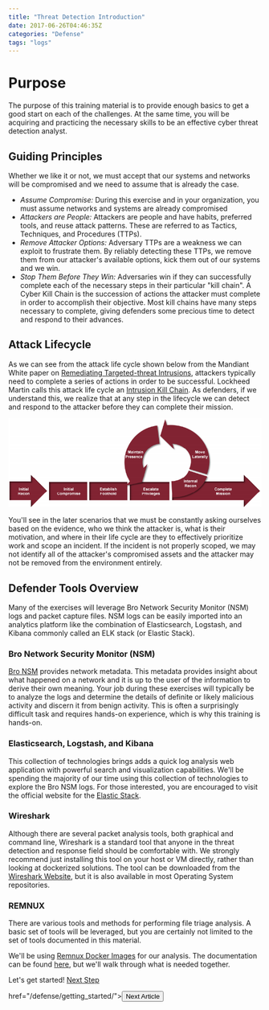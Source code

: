 ```yaml
---
title: "Threat Detection Introduction"
date: 2017-06-26T04:46:35Z
categories: "Defense"
tags: "logs"
---
```


# Purpose

The purpose of this training material is to provide enough basics to get a good start on each of the challenges.  At the same time, you will be acquiring and practicing the necessary skills to be an effective cyber threat detection analyst.

## Guiding Principles

Whether we like it or not, we must accept that our systems and networks will be compromised and we need to assume that is already the case.

 - *Assume Compromise:* During this exercise and in your organization, you must assume networks and systems are already compromised
 - *Attackers are People:* Attackers are people and have habits, preferred tools, and reuse attack patterns.  These are referred to as Tactics, Techniques, and Procedures (TTPs).
 - *Remove Attacker Options:* Adversary TTPs are a weakness we can exploit to frustrate them.  By reliably detecting these TTPs, we remove them from our attacker's available options, kick them out of our systems and we win.
 - *Stop Them Before They Win:* Adversaries win if they can successfully complete each of the necessary steps in their particular "kill chain".  A Cyber Kill Chain is the succession of actions the attacker must complete in order to accomplish their objective.  Most kill chains have many steps necessary to complete, giving defenders some precious time to detect and respond to their advances.

## Attack Lifecycle

As we can see from the attack life cycle shown below from the Mandiant White paper on [Remediating Targeted-threat Intrusions](https://media.blackhat.com/bh-us-12/Briefings/Aldridge/BH_US_12_Aldridge_Targeted_Intrustion_WP.pdf), attackers typically need to complete a series of actions in order to be successful.  Lockheed Martin calls this attack life cycle an [Intrusion Kill Chain](https://www.lockheedmartin.com/content/dam/lockheed/data/corporate/documents/LM-White-Paper-Intel-Driven-Defense.pdf).  As defenders, if we understand this, we realize that at any step in the lifecycle we can detect and respond to the attacker before they can complete their mission.

![Attack Lifecycle](/defense/attack_lifecycle.png)

You'll see in the later scenarios that we must be constantly asking ourselves based on the evidence, who we think the attacker is, what is their motivation, and where in their life cycle are they to effectively prioritize work and scope an incident.  If the incident is not properly scoped, we may not identify all of the attacker's compromised assets and the attacker may not be removed from the environment entirely.

## Defender Tools Overview

Many of the exercises will leverage Bro Network Security Monitor (NSM) logs and packet capture files.  NSM logs can be easily imported into an analytics platform like the combination of Elasticsearch, Logstash, and Kibana commonly called an ELK stack (or Elastic Stack).

### Bro Network Security Monitor (NSM)

[Bro NSM](https://www.bro.org/) provides network metadata.  This metadata provides insight about what happened on a network and it is up to the user of the information to derive their own meaning.  Your job during these exercises will typically be to analyze the logs and determine the details of definite or likely malicious activity and discern it from benign activity.  This is often a surprisingly difficult task and requires hands-on experience, which is why this training is hands-on.

### Elasticsearch, Logstash, and Kibana

This collection of technologies brings adds a quick log analysis web application with powerful search and visualization capabilities.  We'll be spending the majority of our time using this collection of technologies to explore the Bro NSM logs.  For those interested, you are encouraged to visit the official website for the [Elastic Stack](https://www.elastic.co/webinars/introduction-elk-stack).

### Wireshark

Although there are several packet analysis tools, both graphical and command line, Wireshark is a standard tool that anyone in the threat detection and response field should be comfortable with.  We strongly recommend just installing this tool on your host or VM directly, rather than looking at dockerized solutions.  The tool can be downloaded from the [Wireshark Website](https://www.wireshark.org/), but it is also available in most Operating System repositories.

### REMNUX

There are various tools and methods for performing file triage analysis.  A basic set of tools will be leveraged, but you are certainly not limited to the set of tools documented in this material.

We'll be using [Remnux Docker Images](https://hub.docker.com/r/remnux/) for our analysis.  The documentation can be found [here](https://remnux.org/docs/containers/malware-analysis/), but we'll walk through what is needed together.


Let's get started! [Next Step](/defense/getting_started/)

href="/defense/getting_started/"><button type="button" class="btn btn-Primary btn-arrow-right">Next Article</button></a>

